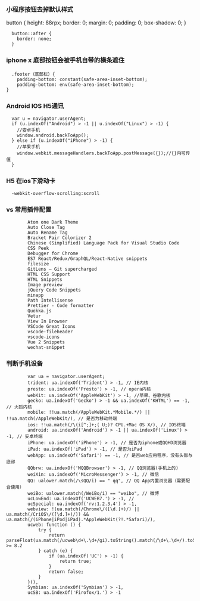 ### 小程序按钮去掉默认样式
      
   button {
        height: 88rpx;
        border: 0;
        margin: 0;
        padding: 0;
        box-shadow: 0;
      }

      button::after {
        border: none;
      }

### iphone x 底部按钮会被手机自带的横条遮住
      .footer（底部栏）{
        padding-bottom: constant(safe-area-inset-bottom);
        padding-bottom: env(safe-area-inset-bottom);
    }

### Android IOS  H5通讯
      var u = navigator.userAgent;
      if (u.indexOf("Android") > -1 || u.indexOf("Linux") > -1) {
        //安卓手机
        window.android.backToApp();
      } else if (u.indexOf("iPhone") > -1) {
        //苹果手机
        window.webkit.messageHandlers.backToApp.postMessage({});//{}内可传值
      }
### H5 在ios下滑动卡
      -webkit-overflow-scrolling:scroll
### vs 常用插件配置
            Atom one Dark Theme
            Auto Close Tag
            Auto Rename Tag
            Bracket Pair Colorizer 2
            Chinese (Simplified) Language Pack for Visual Studio Code
            CSS Peek
            Debugger for Chrome
            ES7 React/Redux/GraphQL/React-Native snippets
            filesize
            GitLens — Git supercharged
            HTML CSS Support
            HTML Snippets
            Image preview
            jQuery Code Snippets
            minapp
            Path Intellisense
            Prettier - Code formatter
            Quokka.js
            Vetur
            View In Browser
            VSCode Great Icons
            vscode-fileheader
            vscode-icons
            Vue 2 Snippets
            wechat-snippet
### 判断手机设备
            var ua = navigator.userAgent;
            trident: ua.indexOf('Trident') > -1, // IE内核
            presto: ua.indexOf('Presto') > -1, // opera内核
            webKit: ua.indexOf('AppleWebKit') > -1, //苹果、谷歌内核
            gecko: ua.indexOf('Gecko') > -1 && ua.indexOf('KHTML') == -1, // 火狐内核
            mobile: !!ua.match(/AppleWebKit.*Mobile.*/) || !!ua.match(/AppleWebKit/), // 是否为移动终端
            ios: !!ua.match(/\(i[^;]+;( U;)? CPU.+Mac OS X/), // IOS终端
            android: ua.indexOf('Android') > -1 || ua.indexOf('Linux') > -1, // 安卓终端
            iPhone: ua.indexOf('iPhone') > -1, // 是否为iphone或QQHD浏览器
            iPad: ua.indexOf('iPad') > -1, // 是否为iPad
            webApp: ua.indexOf('Safari') == -1, // 是否web应用程序，没有头部与底部
            QQbrw: ua.indexOf('MQQBrowser') > -1, // QQ浏览器(手机上的)
            weiXin: ua.indexOf('MicroMessenger') > -1, // 微信
            QQ: ualower.match(/\sQQ/i) == " qq", // QQ App内置浏览器（需要配合使用）
            weiBo: ualower.match(/WeiBo/i) == "weibo", // 微博
            ucLowEnd: ua.indexOf('UCWEB7.') > -1, //
            ucSpecial: ua.indexOf('rv:1.2.3.4') > -1,
            webview: !(ua.match(/Chrome\/([\d.]+)/) || ua.match(/CriOS\/([\d.]+)/)) && ua.match(/(iPhone|iPod|iPad).*AppleWebKit(?!.*Safari)/),
            ucweb: function () {
                try {
                    return parseFloat(ua.match(/ucweb\d+\.\d+/gi).toString().match(/\d+\.\d+/).toString()) >= 8.2
                } catch (e) {
                    if (ua.indexOf('UC') > -1) {
                        return true;
                    }
                    return false;
                }
            }(),
            Symbian: ua.indexOf('Symbian') > -1,
            ucSB: ua.indexOf('Firofox/1.') > -1


